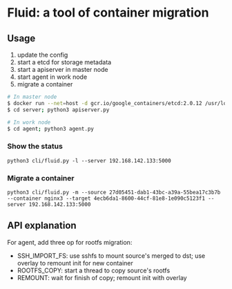 # Fluid: a tool of container migration

## Usage
1. update the config
2. start a etcd for storage metadata
3. start a apiserver in master node
4. start agent in work node
5. migrate a container


```bash
# In master node
$ docker run --net=host -d gcr.io/google_containers/etcd:2.0.12 /usr/local/bin/etcd -addr=127.0.0.1:4001 --bind-addr=0.0.0.0:4001 --data-dir=/var/etcd/data
$ cd server; python3 apiserver.py

# In work node
$ cd agent; python3 agent.py
```

### Show the status
`python3 cli/fluid.py -l --server 192.168.142.133:5000`

### Migrate a container
`python3 cli/fluid.py -m --source 27d05451-dab1-43bc-a39a-55bea17c3b7b --container nginx3 --target 4ecb6da1-8600-44cf-81e8-1e090c5123f1 --server 192.168.142.133:5000`

## API explanation
For agent, add three op for rootfs migration:
- SSH_IMPORT_FS: use sshfs to mount source's merged to dst; use overlay to remount init for new container
- ROOTFS_COPY: start a thread to copy source's rootfs
- REMOUNT: wait for finish of copy; remount init with overlay

